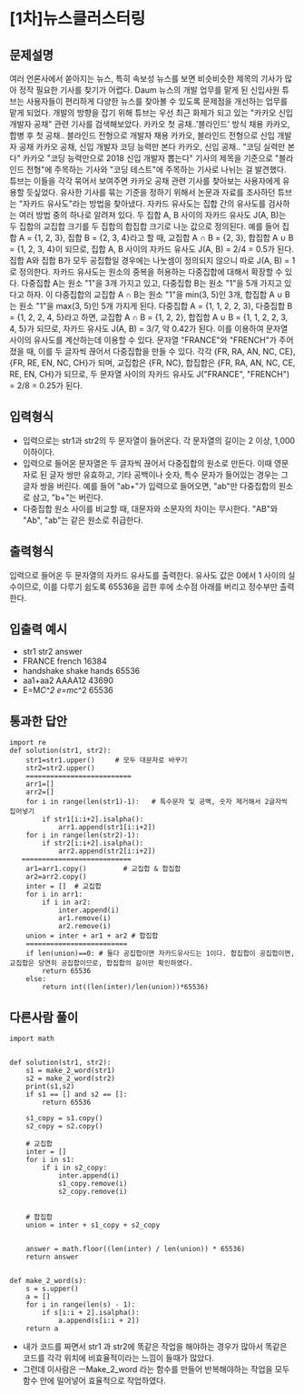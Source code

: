 # [1차]뉴스클러스터링
## 문제설명
여러 언론사에서 쏟아지는 뉴스, 특히 속보성 뉴스를 보면 비슷비슷한 제목의 기사가 많아 정작 필요한 기사를 찾기가 어렵다. Daum 뉴스의 개발 업무를 맡게 된 신입사원 튜브는 사용자들이 편리하게 다양한 뉴스를 찾아볼 수 있도록 문제점을 개선하는 업무를 맡게 되었다.
개발의 방향을 잡기 위해 튜브는 우선 최근 화제가 되고 있는 "카카오 신입 개발자 공채" 관련 기사를 검색해보았다.
카카오 첫 공채..'블라인드' 방식 채용
카카오, 합병 후 첫 공채.. 블라인드 전형으로 개발자 채용
카카오, 블라인드 전형으로 신입 개발자 공채
카카오 공채, 신입 개발자 코딩 능력만 본다
카카오, 신입 공채.. "코딩 실력만 본다"
카카오 "코딩 능력만으로 2018 신입 개발자 뽑는다"
기사의 제목을 기준으로 "블라인드 전형"에 주목하는 기사와 "코딩 테스트"에 주목하는 기사로 나뉘는 걸 발견했다. 튜브는 이들을 각각 묶어서 보여주면 카카오 공채 관련 기사를 찾아보는 사용자에게 유용할 듯싶었다.
유사한 기사를 묶는 기준을 정하기 위해서 논문과 자료를 조사하던 튜브는 "자카드 유사도"라는 방법을 찾아냈다.
자카드 유사도는 집합 간의 유사도를 검사하는 여러 방법 중의 하나로 알려져 있다. 두 집합 A, B 사이의 자카드 유사도 J(A, B)는 두 집합의 교집합 크기를 두 집합의 합집합 크기로 나눈 값으로 정의된다.
예를 들어 집합 A = {1, 2, 3}, 집합 B = {2, 3, 4}라고 할 때, 교집합 A ∩ B = {2, 3}, 합집합 A ∪ B = {1, 2, 3, 4}이 되므로, 집합 A, B 사이의 자카드 유사도 J(A, B) = 2/4 = 0.5가 된다. 집합 A와 집합 B가 모두 공집합일 경우에는 나눗셈이 정의되지 않으니 따로 J(A, B) = 1로 정의한다.
자카드 유사도는 원소의 중복을 허용하는 다중집합에 대해서 확장할 수 있다. 다중집합 A는 원소 "1"을 3개 가지고 있고, 다중집합 B는 원소 "1"을 5개 가지고 있다고 하자. 이 다중집합의 교집합 A ∩ B는 원소 "1"을 min(3, 5)인 3개, 합집합 A ∪ B는 원소 "1"을 max(3, 5)인 5개 가지게 된다. 다중집합 A = {1, 1, 2, 2, 3}, 다중집합 B = {1, 2, 2, 4, 5}라고 하면, 교집합 A ∩ B = {1, 2, 2}, 합집합 A ∪ B = {1, 1, 2, 2, 3, 4, 5}가 되므로, 자카드 유사도 J(A, B) = 3/7, 약 0.42가 된다.
이를 이용하여 문자열 사이의 유사도를 계산하는데 이용할 수 있다. 문자열 "FRANCE"와 "FRENCH"가 주어졌을 때, 이를 두 글자씩 끊어서 다중집합을 만들 수 있다. 각각 {FR, RA, AN, NC, CE}, {FR, RE, EN, NC, CH}가 되며, 교집합은 {FR, NC}, 합집합은 {FR, RA, AN, NC, CE, RE, EN, CH}가 되므로, 두 문자열 사이의 자카드 유사도 J("FRANCE", "FRENCH") = 2/8 = 0.25가 된다.

## 입력형식
- 입력으로는 str1과 str2의 두 문자열이 들어온다. 각 문자열의 길이는 2 이상, 1,000 이하이다.
- 입력으로 들어온 문자열은 두 글자씩 끊어서 다중집합의 원소로 만든다. 이때 영문자로 된 글자 쌍만 유효하고, 기타 공백이나 숫자, 특수 문자가 들어있는 경우는 그 글자 쌍을 버린다. 예를 들어 "ab+"가 입력으로 들어오면, "ab"만 다중집합의 원소로 삼고, "b+"는 버린다.
- 다중집합 원소 사이를 비교할 때, 대문자와 소문자의 차이는 무시한다. "AB"와 "Ab", "ab"는 같은 원소로 취급한다.

## 출력형식
입력으로 들어온 두 문자열의 자카드 유사도를 출력한다. 유사도 값은 0에서 1 사이의 실수이므로, 이를 다루기 쉽도록 65536을 곱한 후에 소수점 아래를 버리고 정수부만 출력한다.

## 입출력 예시
- str1      str2        answer
- FRANCE	  french	    16384
- handshake	shake hands	65536
- aa1+aa2	  AAAA12	    43690
- E=M*C^2	  e=m*c^2	    65536

## 통과한 답안
```
import re
def solution(str1, str2):
    str1=str1.upper()     # 모두 대문자로 바꾸기
    str2=str2.upper()
    ==========================
    arr1=[]
    arr2=[]
    for i in range(len(str1)-1):   # 특수문자 및 공백, 숫자 제거해서 2글자씩 집어넣기
        if str1[i:i+2].isalpha():
            arr1.append(str1[i:i+2])
    for i in range(len(str2)-1):
        if str2[i:i+2].isalpha():
            arr2.append(str2[i:i+2])
   ===========================
    ar1=arr1.copy()         # 교집합 & 합집합
    ar2=arr2.copy()
    inter = []  # 교집합
    for i in arr1:
        if i in ar2:
            inter.append(i)
            ar1.remove(i)
            ar2.remove(i)   
    union = inter + ar1 + ar2 # 합집합
    =========================
    if len(union)==0: # 둘다 공집합이면 자카드유사드는 1이다. 합집합이 공집합이면, 교집합은 당연히 공집합이므로, 합집합의 길이만 확인하였다.
        return 65536
    else: 
        return int((len(inter)/len(union))*65536)
```

## 다른사람 풀이
```
import math


def solution(str1, str2):
    s1 = make_2_word(str1)
    s2 = make_2_word(str2)
    print(s1,s2)
    if s1 == [] and s2 == []:
        return 65536

    s1_copy = s1.copy()
    s2_copy = s2.copy()

    # 교집합
    inter = []
    for i in s1:
        if i in s2_copy:
            inter.append(i)
            s1_copy.remove(i)
            s2_copy.remove(i)


    # 합집합
    union = inter + s1_copy + s2_copy


    answer = math.floor((len(inter) / len(union)) * 65536)
    return answer


def make_2_word(s):
    s = s.upper()
    a = []
    for i in range(len(s) - 1):
        if s[i:i + 2].isalpha():
            a.append(s[i:i + 2])
    return a

```
- 내가 코드를 짜면서 str1 과 str2에 똑같은 작업을 해야하는 경우가 많아서 똑같은 코드를 각각 위치에 비효율적이라는 느낌이 들때가 많았다.
- 그런데 이사람은 ㅡMake_2_word 라는 함수를 만들어 반복해야하는 작업을 모두 함수 안에 밀어넣어 효율적으로 작업하였다.  
